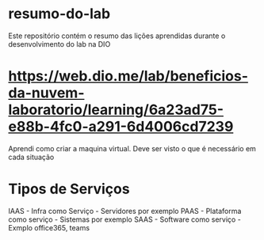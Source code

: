 # resumo-do-lab
Este repositório contém o resumo das lições aprendidas durante o desenvolvimento do lab na DIO

# https://web.dio.me/lab/beneficios-da-nuvem-laboratorio/learning/6a23ad75-e88b-4fc0-a291-6d4006cd7239
Aprendi como criar a maquina virtual.
Deve ser visto o que é necessário em cada situação

# Tipos de Serviços
IAAS - Infra como Serviço - Servidores por exemplo
PAAS - Plataforma como serviço - Sistemas por exemplo
SAAS - Software como serviço - Exmplo office365, teams
